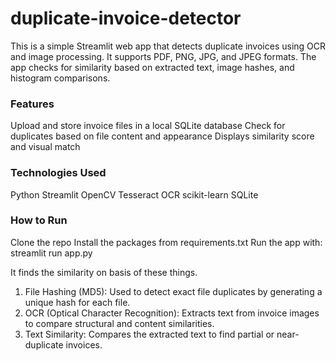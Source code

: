# duplicate-invoice-detector
This is a simple Streamlit web app that detects duplicate invoices using OCR and image processing. It supports PDF, PNG, JPG, and JPEG formats. The app checks for similarity based on extracted text, image hashes, and histogram comparisons.

### Features
Upload and store invoice files in a local SQLite database
Check for duplicates based on file content and appearance
Displays similarity score and visual match

### Technologies Used
Python
Streamlit
OpenCV
Tesseract OCR
scikit-learn
SQLite

### How to Run
Clone the repo
Install the packages from requirements.txt
Run the app with: streamlit run app.py


It finds the similarity on basis of these things.
1) File Hashing (MD5): Used to detect exact file duplicates by generating a unique hash for each file.
2) OCR (Optical Character Recognition): Extracts text from invoice images to compare structural and content similarities.
3) Text Similarity: Compares the extracted text to find partial or near-duplicate invoices.
